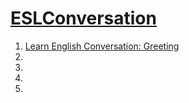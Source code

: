 # [ESLConversation](https://www.youtube.com/user/ESLConversation/videos)

1. [Learn English Conversation: Greeting](https://www.youtube.com/watch?v=81NIeeI5mz4)
1. []()
1. []()
1. []()
1. []()